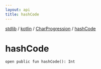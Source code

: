 ```yaml
---
layout: api
title: hashCode
---
```

[stdlib](../../index.html) / [kotlin](../index.html) / [CharProgression](index.html) / [hashCode](hashCode.html)

# hashCode

```
open public fun hashCode(): Int
```
